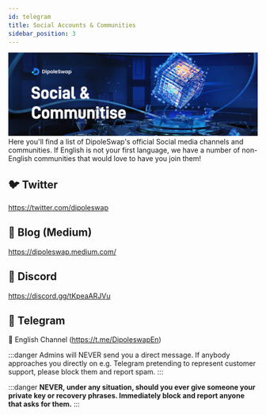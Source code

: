 ```yaml
---
id: telegram
title: Social Accounts & Communities
sidebar_position: 3
---
```


![](../images/social.png)
Here you'll find a list of DipoleSwap's official Social media channels and communities. If English is not your first language, we have a number of non-English communities that would love to have you join them!

🐦 **Twitter**
---

https://twitter.com/dipoleswap

📰 **Blog (Medium)**
---
https://dipoleswap.medium.com/



🤖 **Discord**
---

https://discord.gg/tKpeaARJVu

💬 **Telegram**
---

📣  English Channel (https://t.me/DipoleswapEn)



:::danger 
Admins will NEVER send you a direct message. If anybody approaches you directly on e.g. Telegram pretending to represent customer support, please block them and report spam.
:::

:::danger 
**NEVER, under any situation, should you ever give someone your private key or recovery phrases. Immediately block and report anyone that asks for them.**
:::
